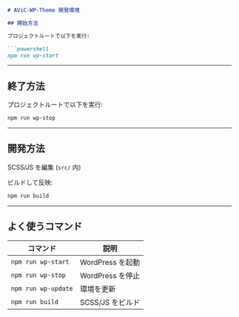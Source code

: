 ```markdown
# AViC-WP-Theme 開発環境

## 開始方法

プロジェクトルートで以下を実行:

```powershell
npm run wp-start
```

---

## 終了方法

プロジェクトルートで以下を実行:

```powershell
npm run wp-stop
```

---

## 開発方法

SCSS/JS を編集 (`src/` 内)

ビルドして反映:

```powershell
npm run build
```

---

## よく使うコマンド

| コマンド                | 説明            |
| ------------------- | ------------- |
| `npm run wp-start`  | WordPress を起動 |
| `npm run wp-stop`   | WordPress を停止 |
| `npm run wp-update` | 環境を更新         |
| `npm run build`     | SCSS/JS をビルド  |

```
```
